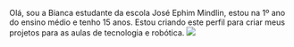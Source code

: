Olá, sou a Bianca estudante da escola José Ephim Mindlin, estou na 1º ano do ensino médio e tenho 15 anos.
Estou criando este perfil para criar meus projetos para as aulas de tecnologia e robótica.
![](https://media1.tenor.com/m/z9M1ypkID6oAAAAd/mc-ig-parado.gif)
